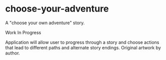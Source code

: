 # choose-your-adventure
A "choose your own adventure" story.

Work In Progress

Application will allow user to progress through a story and choose actions that lead to different paths and alternate story endings. Original artwork by author.